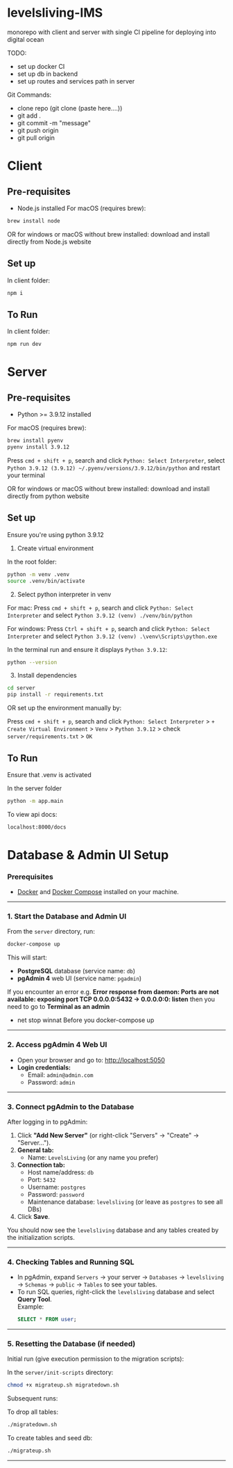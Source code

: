 # levelsliving-IMS

monorepo with client and server with single CI pipeline for deploying into digital ocean

TODO:

- set up docker CI
- set up db in backend
- set up routes and services path in server

Git Commands:

- clone repo (git clone (paste here....))
- git add .
- git commit -m "message"
- git push origin
- git pull origin

# Client

## Pre-requisites

- Node.js installed
  For macOS (requires brew):

```bash
brew install node
```

OR for windows or macOS without brew installed: download and install directly from Node.js website

## Set up

In client folder:

```bash
npm i
```

## To Run

In client folder:

```bash
npm run dev
```

# Server

## Pre-requisites

- Python >= 3.9.12 installed

For macOS (requires brew):

```bash
brew install pyenv
pyenv install 3.9.12
```

Press `cmd + shift + p`, search and click `Python: Select Interpreter`, select `Python 3.9.12 (3.9.12) ~/.pyenv/versions/3.9.12/bin/python` and restart your terminal

OR for windows or macOS without brew installed: download and install directly from python website

## Set up

Ensure you're using python 3.9.12

1. Create virtual environment

In the root folder:

```bash
python -m venv .venv
source .venv/bin/activate
```

2. Select python interpreter in venv

For mac:
Press `cmd + shift + p`, search and click `Python: Select Interpreter` and select `Python 3.9.12 (venv) ./venv/bin/python`

For windows:
Press `Ctrl + shift + p`, search and click `Python: Select Interpreter` and select `Python 3.9.12 (venv) .\venv\Scripts\python.exe`

In the terminal run and ensure it displays `Python 3.9.12`:

```bash
python --version
```

3. Install dependencies

```bash
cd server
pip install -r requirements.txt
```

OR set up the environment manually by:

Press `cmd + shift + p`, search and click `Python: Select Interpreter` > `+ Create Virtual Environment` > `Venv` > `Python 3.9.12` > check `server/requirements.txt` > `OK`

## To Run

Ensure that .venv is activated

In the server folder

```bash
python -m app.main
```

To view api docs:

```bash
localhost:8000/docs
```

# Database & Admin UI Setup

### Prerequisites

- [Docker](https://www.docker.com/products/docker-desktop/) and [Docker Compose](https://docs.docker.com/compose/) installed on your machine.

---

### 1. Start the Database and Admin UI

From the `server` directory, run:

```bash
docker-compose up
```

This will start:

- **PostgreSQL** database (service name: `db`)
- **pgAdmin 4** web UI (service name: `pgadmin`)


If you encounter an error e.g. **Error response from daemon: Ports are not available: exposing port TCP 0.0.0.0:5432 -> 0.0.0.0:0: listen** then you need to go to **Terminal as an admin** 
- net stop winnat
Before you docker-compose up
---

### 2. Access pgAdmin 4 Web UI

- Open your browser and go to: [http://localhost:5050](http://localhost:5050)
- **Login credentials:**
  - Email: `admin@admin.com`
  - Password: `admin`

---

### 3. Connect pgAdmin to the Database

After logging in to pgAdmin:

1. Click **"Add New Server"** (or right-click "Servers" → "Create" → "Server...").
2. **General tab:**
   - Name: `LevelsLiving` (or any name you prefer)
3. **Connection tab:**
   - Host name/address: `db`
   - Port: `5432`
   - Username: `postgres`
   - Password: `password`
   - Maintenance database: `levelsliving` (or leave as `postgres` to see all DBs)
4. Click **Save**.

You should now see the `levelsliving` database and any tables created by the initialization scripts.

---

### 4. Checking Tables and Running SQL

- In pgAdmin, expand `Servers` → your server → `Databases` → `levelsliving` → `Schemas` → `public` → `Tables` to see your tables.
- To run SQL queries, right-click the `levelsliving` database and select **Query Tool**.  
  Example:
  ```sql
  SELECT * FROM user;
  ```

---

### 5. Resetting the Database (if needed)

Initial run (give execution permission to the migration scripts):

In the `server/init-scripts` directory:
```bash
chmod +x migrateup.sh migratedown.sh
```

Subsequent runs:

To drop all tables:
```bash
./migratedown.sh
```

To create tables and seed db:
```bash
./migrateup.sh
```

---
